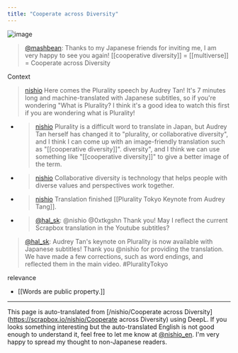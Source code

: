 ```yaml
---
title: "Cooperate across Diversity"
---
```


![image](https://gyazo.com/0147521cf945090eed40eb36950dddf0/thumb/1000)
> [@mashbean](https://twitter.com/mashbean/status/1649263699398635520?s=20): Thanks to my Japanese friends for inviting me, I am very happy to see you again!
>  [[cooperative diversity]]  =  [[multiverse]]  = Cooperate across Diversity

Context
> [nishio](https://twitter.com/nishio/status/1648559015331241985) Here comes the Plurality speech by Audrey Tan! It's 7 minutes long and machine-translated with Japanese subtitles, so if you're wondering "What is Plurality? I think it's a good idea to watch this first if you are wondering what is Plurality!
- > [nishio](https://twitter.com/nishio/status/1648572231885402112) Plurality is a difficult word to translate in Japan, but Audrey Tan herself has changed it to "plurality, or collaborative diversity", and I think I can come up with an image-friendly translation such as "[[cooperative diversity]]". diversity", and I think we can use something like "[[cooperative diversity]]" to give a better image of the term.
- > [nishio](https://twitter.com/nishio/status/1648619205678493696) Collaborative diversity is technology that helps people with diverse values and perspectives work together.
- > [nishio](https://twitter.com/nishio/status/1648700100598956032) Translation finished [[Plurality Tokyo Keynote from Audrey Tang]].
- > [@hal_sk](https://twitter.com/hal_sk/status/1648950775643766784?s=20): @nishio @0xtkgshn Thank you! May I reflect the current Scrapbox translation in the Youtube subtitles?
> [@hal_sk](https://twitter.com/hal_sk/status/1649334470162669568?s=20): Audrey Tan's keynote on Plurality is now available with Japanese subtitles! Thank you @nishio for providing the translation. We have made a few corrections, such as word endings, and reflected them in the main video. #PluralityTokyo

relevance
- [[Words are public property.]]

---
This page is auto-translated from [/nishio/Cooperate across Diversity](https://scrapbox.io/nishio/Cooperate across Diversity) using DeepL. If you looks something interesting but the auto-translated English is not good enough to understand it, feel free to let me know at [@nishio_en](https://twitter.com/nishio_en). I'm very happy to spread my thought to non-Japanese readers.
